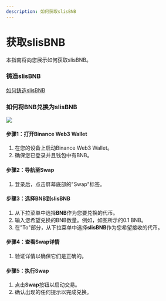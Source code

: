 ```yaml
---
description: 如何获取slisBNB
---
```


# 获取slisBNB

本指南将向您展示如何获取slisBNB。

### 铸造slisBNB <a href="#mint-slisbnb" id="mint-slisbnb"></a>

[如何铸造slisBNB](https://docs.bsc.lista.org/get-started/about-slisbnb/how-to-mint-slisbnb)

### 如何将BNB兑换为slisBNB <a href="#how-to-swap-bnb-to-slisbnb" id="how-to-swap-bnb-to-slisbnb"></a>

![](https://docs.bsc.lista.org/\~gitbook/image?url=https%3A%2F%2F1284749027-files.gitbook.io%2F%7E%2Ffiles%2Fv0%2Fb%2Fgitbook-x-prod.appspot.com%2Fo%2Fspaces%252FeuAQJMk753IWaCTi0zzi%252Fuploads%252Frcfh3KRDp34aqXiZgD8U%252Fimage.png%3Falt%3Dmedia%26token%3Dfc60faf2-e059-4c41-b903-f58054bccc08\&width=768\&dpr=4\&quality=100\&sign=a2ef9c70\&sv=1)

#### 步骤1：打开Binance Web3 Wallet <a href="#step-1-open-binance-web3-wallet" id="step-1-open-binance-web3-wallet"></a>

1. 在您的设备上启动Binance Web3 Wallet。
2. 确保您已登录并且钱包中有BNB。

#### 步骤2：导航至Swap <a href="#step-2-navigate-to-swap" id="step-2-navigate-to-swap"></a>

1. 登录后，点击屏幕底部的"Swap"标签。

#### 步骤3：选择BNB到slisBNB <a href="#step-3-select-bnb-to-slisbnb" id="step-3-select-bnb-to-slisbnb"></a>

1. 从下拉菜单中选择**BNB**作为您要兑换的代币。
2. 输入您希望兑换的BNB数量。例如，如图所示的0.1 BNB。
3. 在"To"部分，从下拉菜单中选择**slisBNB**作为您希望接收的代币。

#### 步骤4：查看Swap详情 <a href="#step-4-review-the-swap-details" id="step-4-review-the-swap-details"></a>

1. 验证详情以确保它们是正确的。

#### 步骤5：执行Swap <a href="#step-5-execute-the-swap" id="step-5-execute-the-swap"></a>

1. 点击**Swap**按钮以启动交易。
2. 确认出现的任何提示以完成兑换。